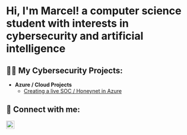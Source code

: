 <h1>Hi, I'm Marcel! a computer science student with interests in cybersecurity and artificial intelligence </h1>

<h2>👨‍💻 My Cybersecurity Projects:</h2>

- <b>Azure / Cloud Projects</b>
  - [Creating a live SOC / Honeynet in Azure](https://github.com/Hartze23/Azure-SOC)

<h2> 🤳 Connect with me:</h2>


[<img align="left" alt="MarcelGarcia | LinkedIn" width="22px" src="https://cdn.jsdelivr.net/npm/simple-icons@v3/icons/linkedin.svg" />][linkedin]



[linkedin]: https://www.linkedin.com/in/marcel-garcia-40695119b/




